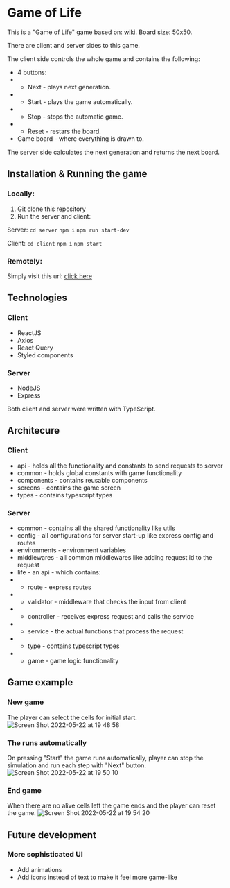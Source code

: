# Game of Life
This is a "Game of Life" game based on: [wiki](https://en.wikipedia.org/wiki/Conway%27s_Game_of_Life).
Board size: 50x50.

There are client and server sides to this game.

The client side controls the whole game and contains the following:
- 4 buttons:
- - Next - plays next generation.
- - Start - plays the game automatically.
- - Stop - stops the automatic game.
- - Reset - restars the board.
- Game board - where everything is drawn to.

The server side calculates the next generation and returns the next board.

## Installation & Running the game
### Locally:
1. Git clone this repository
2. Run the server and client:

Server:
`cd server`
`npm i`
`npm run start-dev`

Client:
`cd client`
`npm i`
`npm start`

### Remotely:
Simply visit this url: [click here](https://dima-game-of-life.netlify.app/)

## Technologies
### Client
- ReactJS
- Axios
- React Query
- Styled components

### Server
- NodeJS
- Express

Both client and server were written with TypeScript.

## Architecure
### Client
- api - holds all the functionality and constants to send requests to server
- common - holds global constants with game functionality
- components - contains reusable components
- screens - contains the game screen
- types - contains typescript types

### Server
- common - contains all the shared functionality like utils
- config - all configurations for server start-up like express config and routes
- environments - environment variables
- middlewares - all common middlewares like adding request id to the request
- life - an api - which contains:
- - route - express routes
- - validator - middleware that checks the input from client
- - controller - receives express request and calls the service
- - service - the actual functions that process the request
- - type - contains typescript types
- - game - game logic functionality


## Game example
### New game
The player can select the cells for initial start.
![Screen Shot 2022-05-22 at 19 48 58](https://user-images.githubusercontent.com/12968098/169706515-22e61cc9-13b8-45a0-b8cd-d854c73f8097.png)

### The runs automatically
On pressing "Start" the game runs automatically, player can stop the simulation and run each step with "Next" button.
![Screen Shot 2022-05-22 at 19 50 10](https://user-images.githubusercontent.com/12968098/169706531-467c4952-008c-4e91-a96a-f9f1a4fd0a1c.png)

### End game
When there are no alive cells left the game ends and the player can reset the game.
![Screen Shot 2022-05-22 at 19 54 20](https://user-images.githubusercontent.com/12968098/169706606-0b510b11-0ecd-48df-8ac9-36652af39f6f.png)

## Future development
### More sophisticated UI
- Add animations
- Add icons instead of text to make it feel more game-like
